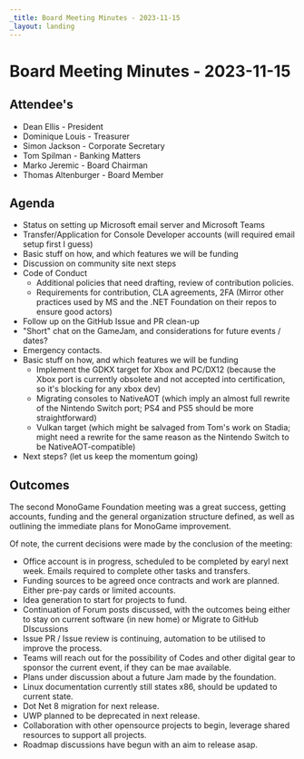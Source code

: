 ```yaml
---
_title: Board Meeting Minutes - 2023-11-15 
_layout: landing
---
```

# Board Meeting Minutes - 2023-11-15

## Attendee's

- Dean Ellis - President
- Dominique Louis - Treasurer
- Simon Jackson - Corporate Secretary
- Tom Spilman - Banking Matters
- Marko Jeremic - Board Chairman
- Thomas Altenburger - Board Member

## Agenda

- Status on setting up Microsoft email server and Microsoft Teams
- Transfer/Application for Console Developer accounts (will required email setup first I guess)
- Basic stuff on how, and which features we will be funding
- Discussion on community site next steps
- Code of Conduct
  - Additional policies that need drafting, review of contribution policies.
  - Requirements for contribution, CLA agreements, 2FA (Mirror other practices used by MS and the .NET Foundation on their repos to ensure good actors)
- Follow up on the GitHub Issue and PR clean-up
- "Short" chat on the GameJam, and considerations for future events / dates?
- Emergency contacts.
- Basic stuff on how, and which features we will be funding
  - Implement the GDKX target for Xbox and PC/DX12 (because the Xbox port is currently obsolete and not accepted into certification, so it's blocking for any xbox dev)
  - Migrating consoles to NativeAOT (which imply an almost full rewrite of the Nintendo Switch port; PS4 and PS5 should be more straightforward)
  - Vulkan target (which might be salvaged from Tom's work on Stadia; might need a rewrite for the same reason as the Nintendo Switch to be NativeAOT-compatible)
- Next steps? (let us keep the momentum going)

## Outcomes

The second MonoGame Foundation meeting was a great success, getting accounts, funding and the general organization structure defined, as well as outlining the immediate plans for MonoGame improvement.

Of note, the current decisions were made by the conclusion of the meeting:

- Office account is in progress, scheduled to be completed by earyl next week. Emails required to complete other tasks and transfers.
- Funding sources to be agreed once contracts and work are planned.  Either pre-pay cards or limited accounts.
- Idea generation to start for projects to fund.
- Continuation of Forum posts discussed, with the outcomes being either to stay on current software (in new home) or Migrate to GitHub DIscussions
- Issue PR / Issue review is continuing, automation to be utilised to improve the process.
- Teams will reach out for the possibility of Codes and other digital gear to sponsor the current event, if they can be mae available.
- Plans under discussion about a future Jam made by the foundation.
- Linux documentation currently still states x86, should be updated to current state.
- Dot Net 8 migration for next release.
- UWP planned to be deprecated in next release.
- Collaboration with other opensource projects to begin, leverage shared resources to support all projects.
- Roadmap discussions have begun with an aim to release asap.
